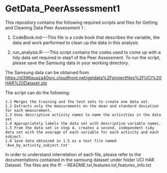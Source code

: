 # GetData_PeerAssessment1

This repository contains the following required scripts and files for Getting and Cleaning Data Peer Assessment 1 :

  1. CodeBook.md---This file is a code book that describes the variable, the data and work performed to clean up the data in this analysis

  2. run_analysis.R----This script contains the codes used to come up with a tidy data set required in step1 of the Peer Assessment. To run the script, please save the Samsung data in your working directory.  

The Samsung data can be obtained from    https://d396qusza40orc.cloudfront.net/getdata%2Fprojectfiles%2FUCI%20HAR%20Dataset.zip 

The script can do the following:

    1.1 Merges the training and the test sets to create one data set.
    1.2 Extracts only the measurements on the mean and standard deviation for each measurement. 
    1.3 Uses descriptive activity names to name the activities in the data set
    1.4 Appropriately labels the data set with descriptive variable names. 
    1.5 From the data set in step 4, creates a second, independent tidy data set with the average of each variable for each activity and each subject.
    1.6 Save data obtained in 1.5 as a text file named 'Ave_by_activity_subject.txt'


In order to understand interrelation of each file, please refer to the documentations contained in the samsung dataset under folder UCI HAR Dataset. The files are the ff:
--README.txt,features.txt,features_info.txt


